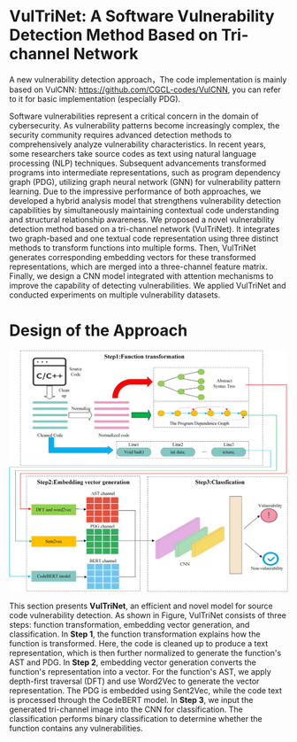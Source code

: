 # VulTriNet: A Software Vulnerability Detection Method Based on Tri-channel Network
A new vulnerability detection approach，The code implementation is mainly based on VulCNN: https://github.com/CGCL-codes/VulCNN, you can refer to it for basic implementation (especially PDG).

Software vulnerabilities represent a critical concern in the domain of cybersecurity. As vulnerability patterns become increasingly complex, the security community requires advanced detection methods to comprehensively analyze vulnerability characteristics. In recent years, some researchers take source codes as text using natural language processing (NLP) techniques. Subsequent advancements transformed programs into intermediate representations, such as program dependency graph (PDG), utilizing graph neural network (GNN) for vulnerability pattern learning. Due to the impressive performance of both approaches, we developed a hybrid analysis model that strengthens vulnerability detection capabilities by simultaneously maintaining contextual code understanding and structural relationship awareness. We proposed a novel vulnerability detection method based on a tri-channel network (VulTriNet). It integrates two graph-based and one textual code representation using three distinct methods to transform functions into multiple forms. Then, VulTriNet generates corresponding embedding vectors for these transformed representations, which are merged into a three-channel feature matrix. Finally, we design a CNN model integrated with attention mechanisms to improve the capability of detecting vulnerabilities. We applied VulTriNet and conducted experiments on multiple vulnerability datasets.

# Design of the Approach

![overview](https://github.com/madman228/VulTriNet/blob/b90d3839eb85b2462f77c9f66b102a709fe0ccd4/overview_twolayers.jpg)

This section presents **VulTriNet**, an efficient and novel model for source code vulnerability detection. As shown in Figure, VulTriNet consists of three steps: function transformation, embedding vector generation, and classification. In **Step 1**, the function transformation explains how the function is transformed. Here, the code is cleaned up to produce a text representation, which is then further normalized to generate the function's AST and PDG. In **Step 2**, embedding vector generation converts the function's representation into a vector. For the function's AST, we apply depth-first traversal (DFT) and use Word2Vec to generate the vector representation. The PDG is embedded using Sent2Vec, while the code text is processed through the CodeBERT model. In **Step 3**, we input the generated tri-channel image into the CNN for classification. The classification performs binary classification to determine whether the function contains any vulnerabilities.

